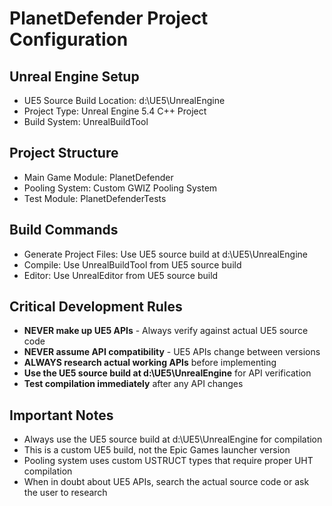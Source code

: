 # PlanetDefender Project Configuration

## Unreal Engine Setup
- UE5 Source Build Location: d:\UE5\UnrealEngine
- Project Type: Unreal Engine 5.4 C++ Project
- Build System: UnrealBuildTool

## Project Structure
- Main Game Module: PlanetDefender
- Pooling System: Custom GWIZ Pooling System
- Test Module: PlanetDefenderTests

## Build Commands
- Generate Project Files: Use UE5 source build at d:\UE5\UnrealEngine
- Compile: Use UnrealBuildTool from UE5 source build
- Editor: Use UnrealEditor from UE5 source build

## Critical Development Rules
- **NEVER make up UE5 APIs** - Always verify against actual UE5 source code
- **NEVER assume API compatibility** - UE5 APIs change between versions
- **ALWAYS research actual working APIs** before implementing
- **Use the UE5 source build at d:\UE5\UnrealEngine** for API verification
- **Test compilation immediately** after any API changes

## Important Notes
- Always use the UE5 source build at d:\UE5\UnrealEngine for compilation
- This is a custom UE5 build, not the Epic Games launcher version
- Pooling system uses custom USTRUCT types that require proper UHT compilation
- When in doubt about UE5 APIs, search the actual source code or ask the user to research
